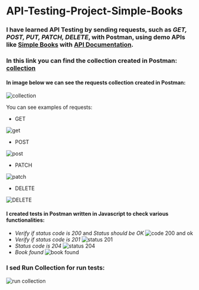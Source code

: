 # API-Testing-Project-Simple-Books
### I have learned API Testing by sending requests, such as *GET, POST, PUT, PATCH, DELETE*, with Postman, using demo APIs like [Simple Books](https://simple-books-api.glitch.me) with [API Documentation](https://github.com/vdespa/introduction-to-postman-course/blob/main/simple-books-api.md).
### In this link you can find the collection created in Postman: [collection](https://github.com/IoanaFlore/API-Testing-Project-Simple-Books/blob/main/Simple%20BookS%20API.postman_collection.json)
#### In image below we can see the requests collection created in Postman:
![collection](https://github.com/IoanaFlore/API-Testing-Project-Simple-Books/assets/111995212/4e218a6d-8dcf-4ccf-a934-381a6353aea5)

You can see examples of requests:
* GET
  
![get](https://github.com/IoanaFlore/API-Testing-Project-Simple-Books/assets/111995212/1284be70-6f03-435b-8391-65ac47390151)
* POST
  
![post](https://github.com/IoanaFlore/API-Testing-Project-Simple-Books/assets/111995212/803cbe0a-1e9a-4e6e-ab86-46a251a9bf7a)
* PATCH
  
![patch](https://github.com/IoanaFlore/API-Testing-Project-Simple-Books/assets/111995212/d2d28bff-d52a-4ea5-8f56-4603a8847c8b)
* DELETE
  
![DELETE](https://github.com/IoanaFlore/API-Testing-Project-Simple-Books/assets/111995212/d45d3f9d-5392-4d8c-80fb-045314f02e1e)

#### I created tests in Postman written in Javascript to check various functionalities:
* *Verify if status code is 200* and *Status should be OK*
![code 200 and ok](https://github.com/IoanaFlore/API-Testing-Project-Simple-Books/assets/111995212/d7efa6e9-80d5-4c7e-ac2b-6b10421cc13f)
* *Verify if status code is 201*
![status 201](https://github.com/IoanaFlore/API-Testing-Project-Simple-Books/assets/111995212/5c0513a6-5d5c-4699-9a22-2139ec691b12)
* *Status code is 204*
![status 204](https://github.com/IoanaFlore/API-Testing-Project-Simple-Books/assets/111995212/7895118d-7033-45c3-befc-81938bfcc48d)
* *Book found*
![book found](https://github.com/IoanaFlore/API-Testing-Project-Simple-Books/assets/111995212/cf606ab5-1b2b-4b82-a8ad-f6c26680a5e3)

 ### I sed Run Collection for run tests:
 ![run collection](https://github.com/IoanaFlore/API-Testing-Project-Simple-Books/assets/111995212/92f07002-36ea-417b-9004-79352320784a)

  
